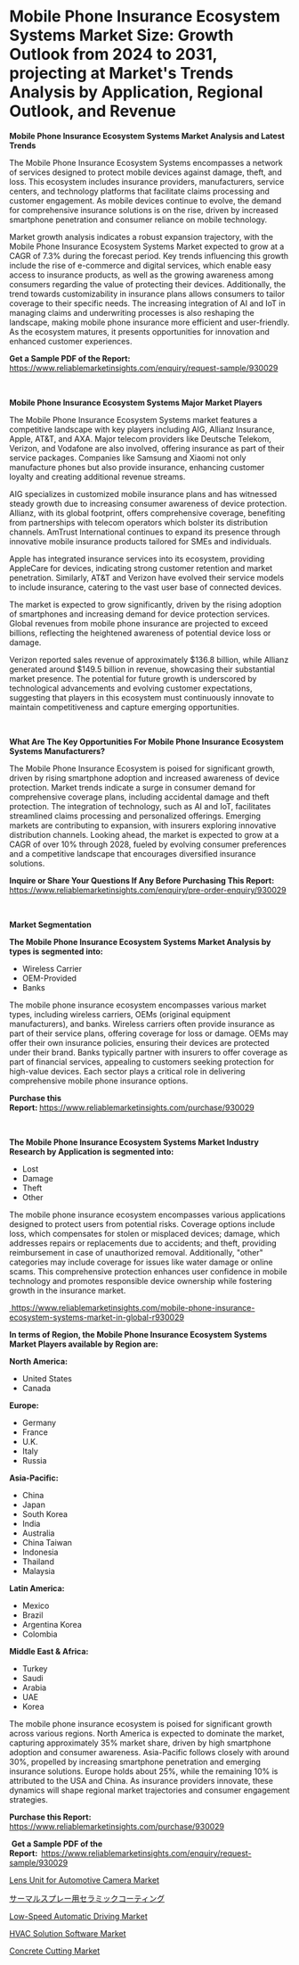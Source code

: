 <p><h1>Mobile Phone Insurance Ecosystem Systems Market Size: Growth Outlook from 2024 to 2031, projecting at Market's Trends Analysis by Application, Regional Outlook, and Revenue</h1></p><p><strong>Mobile Phone Insurance Ecosystem Systems Market Analysis and Latest Trends</strong></p>
<p><p>The Mobile Phone Insurance Ecosystem Systems encompasses a network of services designed to protect mobile devices against damage, theft, and loss. This ecosystem includes insurance providers, manufacturers, service centers, and technology platforms that facilitate claims processing and customer engagement. As mobile devices continue to evolve, the demand for comprehensive insurance solutions is on the rise, driven by increased smartphone penetration and consumer reliance on mobile technology.</p><p>Market growth analysis indicates a robust expansion trajectory, with the Mobile Phone Insurance Ecosystem Systems Market expected to grow at a CAGR of 7.3% during the forecast period. Key trends influencing this growth include the rise of e-commerce and digital services, which enable easy access to insurance products, as well as the growing awareness among consumers regarding the value of protecting their devices. Additionally, the trend towards customizability in insurance plans allows consumers to tailor coverage to their specific needs. The increasing integration of AI and IoT in managing claims and underwriting processes is also reshaping the landscape, making mobile phone insurance more efficient and user-friendly. As the ecosystem matures, it presents opportunities for innovation and enhanced customer experiences.</p></p>
<p><strong>Get a Sample PDF of the Report:&nbsp;</strong> <a href="https://www.reliablemarketinsights.com/enquiry/request-sample/930029">https://www.reliablemarketinsights.com/enquiry/request-sample/930029</a></p>
<p>&nbsp;</p>
<p><strong>Mobile Phone Insurance Ecosystem Systems Major Market Players</strong></p>
<p><p>The Mobile Phone Insurance Ecosystem Systems market features a competitive landscape with key players including AIG, Allianz Insurance, Apple, AT&T, and AXA. Major telecom providers like Deutsche Telekom, Verizon, and Vodafone are also involved, offering insurance as part of their service packages. Companies like Samsung and Xiaomi not only manufacture phones but also provide insurance, enhancing customer loyalty and creating additional revenue streams.</p><p>AIG specializes in customized mobile insurance plans and has witnessed steady growth due to increasing consumer awareness of device protection. Allianz, with its global footprint, offers comprehensive coverage, benefiting from partnerships with telecom operators which bolster its distribution channels. AmTrust International continues to expand its presence through innovative mobile insurance products tailored for SMEs and individuals.</p><p>Apple has integrated insurance services into its ecosystem, providing AppleCare for devices, indicating strong customer retention and market penetration. Similarly, AT&T and Verizon have evolved their service models to include insurance, catering to the vast user base of connected devices.</p><p>The market is expected to grow significantly, driven by the rising adoption of smartphones and increasing demand for device protection services. Global revenues from mobile phone insurance are projected to exceed billions, reflecting the heightened awareness of potential device loss or damage.</p><p>Verizon reported sales revenue of approximately $136.8 billion, while Allianz generated around $149.5 billion in revenue, showcasing their substantial market presence. The potential for future growth is underscored by technological advancements and evolving customer expectations, suggesting that players in this ecosystem must continuously innovate to maintain competitiveness and capture emerging opportunities.</p></p>
<p>&nbsp;</p>
<p><strong>What Are The Key Opportunities For Mobile Phone Insurance Ecosystem Systems Manufacturers?</strong></p>
<p><p>The Mobile Phone Insurance Ecosystem is poised for significant growth, driven by rising smartphone adoption and increased awareness of device protection. Market trends indicate a surge in consumer demand for comprehensive coverage plans, including accidental damage and theft protection. The integration of technology, such as AI and IoT, facilitates streamlined claims processing and personalized offerings. Emerging markets are contributing to expansion, with insurers exploring innovative distribution channels. Looking ahead, the market is expected to grow at a CAGR of over 10% through 2028, fueled by evolving consumer preferences and a competitive landscape that encourages diversified insurance solutions.</p></p>
<p><strong>Inquire or Share Your Questions If Any Before Purchasing This Report:</strong> <a href="https://www.reliablemarketinsights.com/enquiry/pre-order-enquiry/930029">https://www.reliablemarketinsights.com/enquiry/pre-order-enquiry/930029</a></p>
<p>&nbsp;</p>
<p><strong>Market Segmentation</strong></p>
<p><strong>The Mobile Phone Insurance Ecosystem Systems Market Analysis by types is segmented into:</strong></p>
<p><ul><li>Wireless Carrier</li><li>OEM-Provided</li><li>Banks</li></ul></p>
<p><p>The mobile phone insurance ecosystem encompasses various market types, including wireless carriers, OEMs (original equipment manufacturers), and banks. Wireless carriers often provide insurance as part of their service plans, offering coverage for loss or damage. OEMs may offer their own insurance policies, ensuring their devices are protected under their brand. Banks typically partner with insurers to offer coverage as part of financial services, appealing to customers seeking protection for high-value devices. Each sector plays a critical role in delivering comprehensive mobile phone insurance options.</p></p>
<p><strong>Purchase this Report:&nbsp;</strong><a href="https://www.reliablemarketinsights.com/purchase/930029">https://www.reliablemarketinsights.com/purchase/930029</a></p>
<p>&nbsp;</p>
<p><strong>The Mobile Phone Insurance Ecosystem Systems Market Industry Research by Application is segmented into:</strong></p>
<p><ul><li>Lost</li><li>Damage</li><li>Theft</li><li>Other</li></ul></p>
<p><p>The mobile phone insurance ecosystem encompasses various applications designed to protect users from potential risks. Coverage options include loss, which compensates for stolen or misplaced devices; damage, which addresses repairs or replacements due to accidents; and theft, providing reimbursement in case of unauthorized removal. Additionally, "other" categories may include coverage for issues like water damage or online scams. This comprehensive protection enhances user confidence in mobile technology and promotes responsible device ownership while fostering growth in the insurance market.</p></p>
<p><a href="https://www.reliablemarketinsights.com/mobile-phone-insurance-ecosystem-systems-market-in-global-r930029">&nbsp;https://www.reliablemarketinsights.com/mobile-phone-insurance-ecosystem-systems-market-in-global-r930029</a></p>
<p><strong>In terms of Region, the Mobile Phone Insurance Ecosystem Systems Market Players available by Region are:</strong></p>
<p>
    <p> <strong> North America: </strong>
        <ul>
            <li>United States</li>
            <li>Canada</li>
        </ul>
        </p> 
    <p> <strong> Europe: </strong>
        <ul>
            <li>Germany</li>
            <li>France</li>
            <li>U.K.</li>
            <li>Italy</li>
            <li>Russia</li>
        </ul>
        </p> 
    <p> <strong> Asia-Pacific: </strong>
        <ul>
            <li>China</li>
            <li>Japan</li>
            <li>South Korea</li>
            <li>India</li>
            <li>Australia</li>
            <li>China Taiwan</li>
            <li>Indonesia</li>
            <li>Thailand</li>
            <li>Malaysia</li>
        </ul>
        </p> 
    <p> <strong> Latin America: </strong>
        <ul>
            <li>Mexico</li>
            <li>Brazil</li>
            <li>Argentina Korea</li>
            <li>Colombia</li>
        </ul>
        </p> 
    <p> <strong> Middle East & Africa: </strong>
        <ul>
            <li>Turkey</li>
            <li>Saudi</li>
            <li>Arabia</li>
            <li>UAE</li>
            <li>Korea</li>
        </ul>
    </p>
    </p>
<p><p>The mobile phone insurance ecosystem is poised for significant growth across various regions. North America is expected to dominate the market, capturing approximately 35% market share, driven by high smartphone adoption and consumer awareness. Asia-Pacific follows closely with around 30%, propelled by increasing smartphone penetration and emerging insurance solutions. Europe holds about 25%, while the remaining 10% is attributed to the USA and China. As insurance providers innovate, these dynamics will shape regional market trajectories and consumer engagement strategies.</p></p>
<p><strong>Purchase this Report: </strong><a href="https://www.reliablemarketinsights.com/purchase/930029">https://www.reliablemarketinsights.com/purchase/930029</a></p>
<p>&nbsp;<strong>Get a Sample PDF of the Report:&nbsp;&nbsp;</strong><a href="https://www.reliablemarketinsights.com/enquiry/request-sample/930029">https://www.reliablemarketinsights.com/enquiry/request-sample/930029</a></p>
<p><strong></strong></p>
<p><p><a href="https://issuu.com/reportprime-2/docs/lens-unit-for-automotive-camera-mar_48f1bec4b06057">Lens Unit for Automotive Camera Market</a></p><p><a href="https://medium.com/@larrylemkert567/ceramic-coating-for-thermal-spray-market-%E3%81%AF-%E3%82%B3%E3%82%B9%E3%83%88%E7%AE%A1%E7%90%86%E3%81%A8%E5%8A%B9%E7%8E%87%E5%90%91%E4%B8%8A%E3%82%92%E5%84%AA%E5%85%88%E3%81%97%E3%81%BE%E3%81%99-%E3%81%95%E3%82%89%E3%81%AB-%E5%A0%B1%E5%91%8A%E6%9B%B8%E3%81%AF%E5%B8%82%E5%A0%B4%E3%81%AE%E9%9C%80%E8%A6%81%E9%9D%A2%E3%81%A8%E4%BE%9B%E7%B5%A6%E9%9D%A2%E3%81%AE%E4%B8%A1%E6%96%B9%E3%82%92%E3%82%AB%E3%83%90%E3%83%BC%E3%81%97%E3%81%A6%E3%81%84%E3%81%BE%E3%81%99-e33cd057c0e2">サーマルスプレー用セラミックコーティング</a></p><p><a href="https://issuu.com/reportprime-2/docs/low-speed-automatic-driving-market-_c735ca7a235c0a">Low-Speed Automatic Driving Market</a></p><p><a href="https://www.linkedin.com/pulse/hvac-solution-software-market-trends-analysis-opportunities-tj10f?trackingId=YsuwaNQUSL6%2BCij26mlWHw%3D%3D">HVAC Solution Software Market</a></p><p><a href="https://medium.com/@chia48pjdel/in-the-concrete-cutting-market-the-main-focus-is-on-keeping-costs-low-and-getting-the-most-out-033601afce4e?postPublishedType=initial">Concrete Cutting Market</a></p></p>